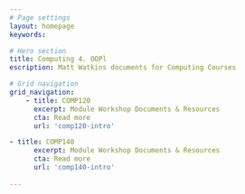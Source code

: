 ```yaml
---
# Page settings
layout: homepage
keywords:

# Hero section
title: Computing 4. OOPl
escription: Matt Watkins documents for Computing Courses

# Grid navigation
grid_navigation:
    - title: COMP120
      excerpt: Module Workshop Documents & Resources
      cta: Read more
      url: 'comp120-intro'

- title: COMP140
      excerpt: Module Workshop Documents & Resources
      cta: Read more
      url: 'comp140-intro'
  
---
```



<!--stackedit_data:
eyJoaXN0b3J5IjpbMTQ2MjM4MDI5NywxNzI3ODgzMTg1LDY0OT
I4MzkyNywtMTY0NTk2MTgzMywzNDUzMTExMzVdfQ==
-->
